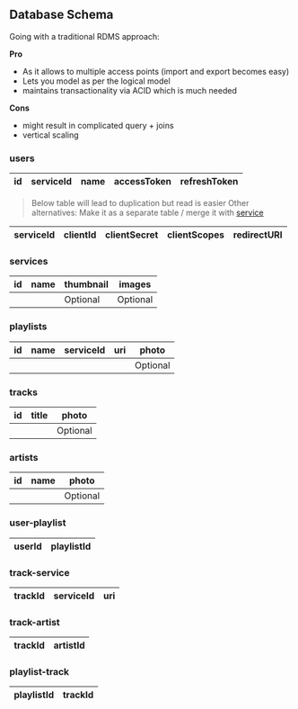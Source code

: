 ## Database Schema

Going with a traditional RDMS approach:

__Pro__

- As it allows to multiple access points (import and export becomes easy)
- Lets you model as per the logical model
- maintains transactionality via ACID which is much needed

__Cons__

- might result in complicated query + joins
- vertical scaling

### users

| id | serviceId | name | accessToken | refreshToken |
| --- | --- | --- | --- | --- |

> Below table will lead to duplication but read is easier
> Other alternatives: Make it as a separate table / merge it with
[service](#service)

| serviceId | clientId | clientSecret | clientScopes | redirectURI |
| --- | --- | --- | --- | -- |

### services

| id | name | thumbnail | images |
| --- | --- | --- | --- |
||| Optional | Optional |

### playlists

| id | name | serviceId | uri | photo |
| --- | --- | --- | --- | --- |
||||| Optional |

### tracks

| id | title | photo |
| --- | --- | --- |
||| Optional |

### artists

| id | name | photo |
| --- | --- | --- |
||| Optional |


### user-playlist

| userId | playlistId |
| --- | --- |

### track-service

| trackId | serviceId | uri |
| --- | --- | --- |

### track-artist

| trackId | artistId |
| --- | --- |

### playlist-track

| playlistId | trackId |
| --- | --- |

